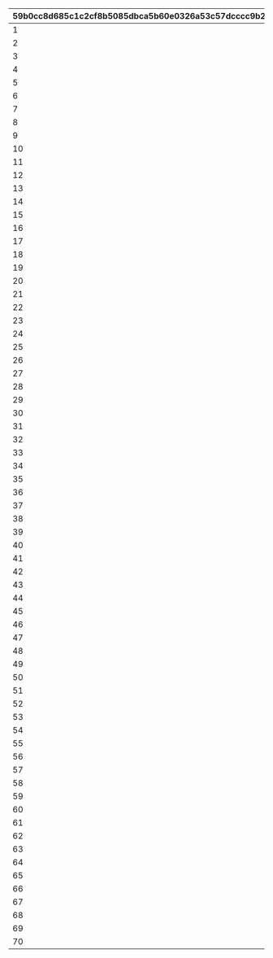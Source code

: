 |59b0cc8d685c1c2cf8b5085dbca5b60e0326a53c57dcccc9b256ac39fcf2ef7a|4025fc5b75907273ec2ccae3d07f159f1ff615467a5a87499d213cdff6e0d7d8|5098e1299f23fca926bcd0ccc17dfc5f8400d189228df5a27898acde3fd5dd9a|2f76facbd675d3d49ccef2decbb159226b7a576e889ca90c5cc682675b7eadd6|19745bfd9cb9e88cfe9eeb5dcad2392e0b9034f9c3e4fcaaf71db629f43549a5|9c70fd832ae53abd8541232e974071cb5fae0cbb2cee442da51fe265b1b9e0d2|954bcbf89595577be20f03ab65f47ae4f88557a8689cb5847bf42b6978c7849f|3def2c47d20d48b1ebb054a72b791b9bc15c8be3662d6c3bbf0b42f00c95b265|3d88184ebb1affc68f6a04601033f1e317b95f5c61a511186696f01f1b9fbabc|cac333687250634c82faf762aff6009bd751e226356da47e66f4cfde2749ea98|
| --- | --- | --- | --- | --- | --- | --- | --- | --- | --- |
|1|1|10|90043|12000|0|0|30000|90001|10000|
|2|2|20|90047|24000|0|0|30000|90002|10000|
|3|3|20|90047|24000|0|0|30000|90002|10000|
|4|4|20|90047|24000|0|0|30000|90002|10000|
|5|5|20|90047|24000|0|0|30000|90002|10000|
|6|6|20|90047|24000|0|0|30000|90002|10000|
|7|7|20|90047|24000|0|0|30000|90002|10000|
|8|8|20|90047|24000|0|0|30000|90002|10000|
|9|9|20|90047|24000|0|0|30000|90002|10000|
|10|10|20|90047|24000|1|0|30000|90002|10000|
|11|11|40|90051|48000|2|90011|30000|90003|10000|
|12|12|40|90051|48000|3|90011|30000|90003|10000|
|13|13|40|90051|48000|4|90011|30000|90003|10000|
|14|14|40|90051|48000|5|90011|30000|90003|10000|
|15|15|40|90051|48000|6|90011|30000|90003|10000|
|16|16|40|90051|48000|7|90011|30000|90003|10000|
|17|17|40|90051|48000|8|90011|30000|90003|10000|
|18|18|40|90051|48000|9|90011|30000|90003|10000|
|19|19|40|90051|48000|10|90011|30000|90003|10000|
|20|20|40|90051|48000|11|90011|30000|90003|10000|
|21|21|60|90055|72000|12|90015|30000|90004|10000|
|22|22|60|90055|72000|13|90015|30000|90004|10000|
|23|23|60|90055|72000|14|90015|30000|90004|10000|
|24|24|60|90055|72000|15|90015|30000|90004|10000|
|25|25|60|90055|72000|16|90015|30000|90004|10000|
|26|26|60|90055|72000|17|90015|30000|90004|10000|
|27|27|60|90055|72000|18|90015|30000|90004|10000|
|28|28|60|90055|72000|19|90015|30000|90004|10000|
|29|29|60|90055|72000|20|90015|30000|90004|10000|
|30|30|60|90055|72000|21|90015|30000|90004|10000|
|31|31|80|90059|96000|22|90015|30000|90005|10000|
|32|32|80|90059|96000|23|90015|30000|90005|10000|
|33|33|80|90059|96000|24|90015|30000|90005|10000|
|34|34|80|90059|96000|25|90015|30000|90005|10000|
|35|35|80|90059|96000|26|90015|30000|90005|10000|
|36|36|80|90059|96000|27|90015|30000|90005|10000|
|37|37|80|90059|96000|28|90015|30000|90005|10000|
|38|38|80|90059|96000|29|90015|30000|90005|10000|
|39|39|80|90059|96000|30|90015|30000|90005|10000|
|40|40|80|90059|96000|31|90015|30000|90005|10000|
|41|41|120|90063|144000|33|90017|30000|90005|10000|
|42|42|120|90063|144000|35|90017|30000|90005|10000|
|43|43|120|90063|144000|37|90017|30000|90005|10000|
|44|44|120|90063|144000|39|90017|30000|90005|10000|
|45|45|120|90063|144000|41|90017|30000|90005|10000|
|46|46|120|90063|144000|43|90017|30000|90005|10000|
|47|47|120|90063|144000|45|90017|30000|90005|10000|
|48|48|120|90063|144000|47|90017|30000|90005|10000|
|49|49|120|90063|144000|49|90017|30000|90005|10000|
|50|50|120|90063|144000|51|90017|30000|90005|10000|
|51|51|150|90067|180000|53|90019|30000|90006|10000|
|52|52|150|90067|180000|55|90019|30000|90006|10000|
|53|53|150|90067|180000|57|90019|30000|90006|10000|
|54|54|150|90067|180000|59|90019|30000|90006|10000|
|55|55|150|90067|180000|61|90019|30000|90006|10000|
|56|56|150|90067|180000|63|90019|30000|90006|10000|
|57|57|150|90067|180000|65|90019|30000|90006|10000|
|58|58|150|90067|180000|67|90019|30000|90006|10000|
|59|59|150|90067|180000|69|90019|30000|90006|10000|
|60|60|150|90067|180000|71|90019|30000|90006|10000|
|61|61|180|90071|216000|74|90021|30000|90007|10000|
|62|62|180|90071|216000|77|90021|30000|90007|10000|
|63|63|180|90071|216000|80|90021|30000|90007|10000|
|64|64|180|90071|216000|83|90021|30000|90007|10000|
|65|65|180|90071|216000|86|90021|30000|90007|10000|
|66|66|180|90071|216000|89|90021|30000|90007|10000|
|67|67|180|90071|216000|92|90021|30000|90007|10000|
|68|68|180|90071|216000|95|90021|30000|90007|10000|
|69|69|180|90071|216000|98|90021|30000|90007|10000|
|70|70|180|90071|216000|101|90021|30000|90007|10000|